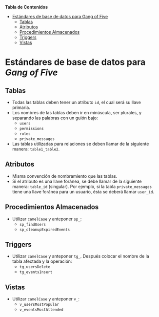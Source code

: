 **Tabla de Contenidos**

- [Estándares de base de datos para Gang of Five](#est%C3%A1ndares-de-base-de-datos-para-gang-of-five)
	- [Tablas](#tablas)
	- [Atributos](#atributos)
	- [Procedimientos Almacenados](#procedimientos-almacenados)
	- [Triggers](#triggers)
	- [Vistas](#vistas)

# Estándares de base de datos para *Gang of Five*

## Tablas
 - Todas las tablas deben tener un atributo `id`, el cual será su llave primaria.
 - Los nombres de las tablas deben ir en minúscula, ser plurales, y separando las
   palabras con un guión bajo:
   - `users`
   - `permissions`
   - `roles`
   - `private_messages`
 - Las tablas utilizadas para relaciones se deben llamar de la siguiente manera: `table1_table2`.

## Atributos
 - Misma convención de nombramiento que las tablas.
 - Si el atributo es una llave foránea, se debe llamar de la siguiente manera: `table_id` (singular).
   Por ejemplo, si la tabla `private_messages` tiene una llave foránea para un usuario,
   ésta se deberá llamar `user_id`.

## Procedimientos Almacenados
 - Utilizar `camelCase` y anteponer `sp_`:
   - `sp_findUsers`
   - `sp_cleanupExpiredEvents`

## Triggers
 - Utilizar `camelCase` y anteponer `tg_`.
   Después colocar el nombre de la tabla afectada y la operación:
   - `tg_usersDelete`
   - `tg_eventsInsert`

## Vistas
 - Utilizar `camelCase` y anteponer `v_`:
   - `v_usersMostPopular`
   - `v_eventsMostAttended`
